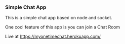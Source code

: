 ### Simple Chat App

This is a simple chat app based on node and socket.

One cool feature of this app is you can join a Chat Room

Live at https://myonetimechat.herokuapp.com/
